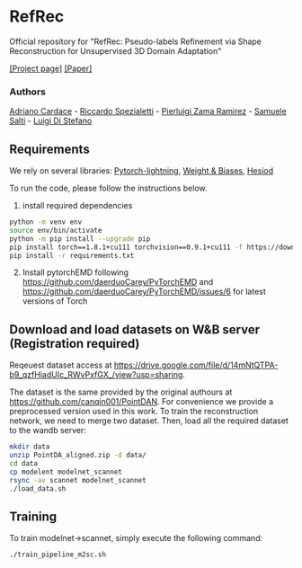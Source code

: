 # RefRec
Official repository for "RefRec: Pseudo-labels Refinement via Shape Reconstruction for Unsupervised 3D Domain Adaptation"

[[Project page]](https://cvlab-unibo.github.io/RefRec/) [[Paper]](https://arxiv.org/abs/2110.11036)

### Authors

[Adriano Cardace](https://www.unibo.it/sitoweb/adriano.cardace2) - [Riccardo Spezialetti](https://www.unibo.it/sitoweb/riccardo.spezialetti) - [Pierluigi Zama Ramirez](https://pierlui92.github.io/) - [Samuele Salti](https://vision.deis.unibo.it/ssalti/) - [Luigi Di Stefano](https://www.unibo.it/sitoweb/luigi.distefano/)


## Requirements
We rely on several libraries: [Pytorch-lightning](https://github.com/PyTorchLightning/pytorch-lightning), [Weight & Biases](https://docs.wandb.ai/), [Hesiod](https://github.com/lykius/hesiod)

To run the code, please follow the instructions below.

1) install required dependencies

```bash
python -m venv env
source env/bin/activate
python -m pip install --upgrade pip
pip install torch==1.8.1+cu111 torchvision==0.9.1+cu111 -f https://download.pytorch.org/whl/torch_stable.html
pip install -r requirements.txt
```
2) Install pytorchEMD following https://github.com/daerduoCarey/PyTorchEMD and https://github.com/daerduoCarey/PyTorchEMD/issues/6 for latest versions of Torch


## Download and load datasets on W&B server (Registration required)
Reqeuest dataset access at https://drive.google.com/file/d/14mNtQTPA-b9_qzfHiadUIc_RWvPxfGX_/view?usp=sharing.

The dataset is the same provided by the original authours at https://github.com/canqin001/PointDAN. For convenience we provide a preprocessed version used in this work.
To train the reconstruction network, we need to merge two dataset. Then, load all the required dataset to the wandb server:

```bash
mkdir data
unzip PointDA_aligned.zip -d data/
cd data
cp modelent modelnet_scannet 
rsync -av scannet modelnet_scannet
./load_data.sh
```

## Training

To train modelnet->scannet, simply execute the following command:

```bash
./train_pipeline_m2sc.sh
```

